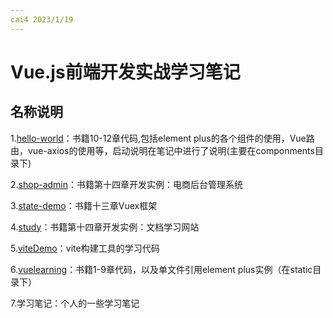 ```yaml
---
cai4 2023/1/19
---
```


# Vue.js前端开发实战学习笔记

## 名称说明

1.[hello-world](https://github.com/cai-04/vue/tree/main/hello-world)：书籍10-12章代码,包括element plus的各个组件的使用，Vue路由，vue-axios的使用等，启动说明在笔记中进行了说明(主要在componments目录下)

2.[shop-admin](https://github.com/cai-04/vue/tree/main/shop-admin)：书籍第十四章开发实例：电商后台管理系统

3.[state-demo](https://github.com/cai-04/vue/tree/main/state-demo)：书籍十三章Vuex框架

4.[study](https://github.com/cai-04/vue/tree/main/study)：书籍第十四章开发实例：文档学习网站

5.[viteDemo](https://github.com/cai-04/vue/tree/main/viteDemo)：vite构建工具的学习代码

6.[vuelearning](https://github.com/cai-04/vue/tree/main/vuelearning)：书籍1-9章代码，以及单文件引用element plus实例（在static目录下）

7.学习笔记：个人的一些学习笔记
